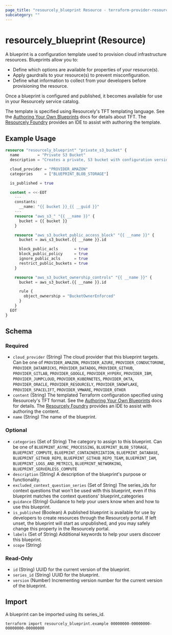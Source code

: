 ```yaml
---
page_title: "resourcely_blueprint Resource - terraform-provider-resourcely"
subcategory: ""
---
```


# resourcely_blueprint (Resource)

A blueprint is a configuration template used to provision cloud infrastructure resources. Blueprints allow you to:

- Define which options are available for properties of your resource(s).
- Apply gaurdrails to your resource(s) to prevent misconfiguration.
- Define what information to collect from your developers before provisioning the resource.

Once a blueprint is configured and published, it becomes available for use in your Resourcely service catalog.

The template is specified using Resourcely's TFT templating language. See the [Authoring Your Own Blueprints](https://docs.resourcely.io/build/setting-up-blueprints/authoring-your-own-blueprints) docs for details about TFT. The [Resourcely Foundry](https://portal.resourcely.io/foundry?mode=blueprint) provides an IDE to assist with authoring the template.

## Example Usage

```terraform
resource "resourcely_blueprint" "private_s3_bucket" {
  name        = "Private S3 Bucket"
  description = "Creates a private, S3 bucket with configuration versioning."

  cloud_provider = "PROVIDER_AMAZON"
  categories     = ["BLUEPRINT_BLOB_STORAGE"]

  is_published = true

  content = <<-EOT
    ---
    constants:
      __name: "{{ bucket }}_{{ __guid }}"
    ---
    resource "aws_s3_" "{{ __name }}" {
      bucket = {{ bucket }}
    }

    resource "aws_s3_bucket_public_access_block" "{{ __name }}" {
      bucket = aws_s3_bucket.{{ __name }}.id

      block_public_acls       = true
      block_public_policy     = true
      ignore_public_acls      = true
      restrict_public_buckets = true
    }

    resource "aws_s3_bucket_ownership_controls" "{{ __name }}" {
      bucket = aws_s3_bucket.{{ __name }}.id

      rule {
        object_ownership = "BucketOwnerEnforced"
      }
    }
  EOT
}
```

<!-- schema generated by tfplugindocs -->
## Schema

### Required

- `cloud_provider` (String) The cloud provider that this blueprint targets. Can be one of `PROVIDER_AMAZON`, `PROVIDER_AZURE`, `PROVIDER_CONDUCTORONE`, `PROVIDER_DATABRICKS`, `PROVIDER_DATADOG`, `PROVIDER_GITHUB`, `PROVIDER_GITLAB`, `PROVIDER_GOOGLE`, `PROVIDER_HYPERV`, `PROVIDER_IBM`, `PROVIDER_JUMPCLOUD`, `PROVIDER_KUBERNETES`, `PROVIDER_OKTA`, `PROVIDER_ORACLE`, `PROVIDER_RESOURCELY`, `PROVIDER_SNOWFLAKE`, `PROVIDER_SPACELIFT`, `PROVIDER_VMWARE`, `PROVIDER_OTHER`
- `content` (String) The templated Terraform configuration specified using Resourcely's TFT format. See the [Authoring Your Own Blueprints](https://docs.resourcely.io/build/setting-up-blueprints/authoring-your-own-blueprints) docs for details. The [Resourcely Foundry](https://portal.resourcely.io/foundry?mode=blueprint) provides an IDE to assist with authoring the content.
- `name` (String) The name of the blueprint.

### Optional

- `categories` (Set of String) The category to assign to this blueprint. Can be one of `BLUEPRINT_ASYNC_PROCESSING`, `BLUEPRINT_BLOB_STORAGE`, `BLUEPRINT_COMPUTE`, `BLUEPRINT_CONTAINERIZATION`, `BLUEPRINT_DATABASE`, `BLUEPRINT_GITHUB_REPO`, `BLUEPRINT_GITHUB_REPO_TEAM`, `BLUEPRINT_IAM`, `BLUEPRINT_LOGS_AND_METRICS`, `BLUEPRINT_NETWORKING`, `BLUEPRINT_SERVERLESS_COMPUTE`
- `description` (String) A description of the blueprint's purpose or functionality.
- `excluded_context_question_series` (Set of String) The series_ids for context questions that won't be used with this blueprint, even if this blueprint matches the context questions' blueprint_categories
- `guidance` (String) Guidance to help your users know when and how to use this blueprint.
- `is_published` (Boolean) A published blueprint is available for use by developers to create resources through the Resourcely portal. If left unset, the blueprint will start as unpublished, and you may safely change this property in the Resourcely portal.
- `labels` (Set of String) Additional keywords to help your users discover this blueprint.
- `scope` (String)

### Read-Only

- `id` (String) UUID for the current version of the blueprint.
- `series_id` (String) UUID for the blueprint.
- `version` (Number) Incrementing version number for the current version of the blueprint.

## Import

A blueprint can be imported using its series_id.

```shell
terraform import resourcely_blueprint.example 00000000-00000000-00000000-00000000
```
